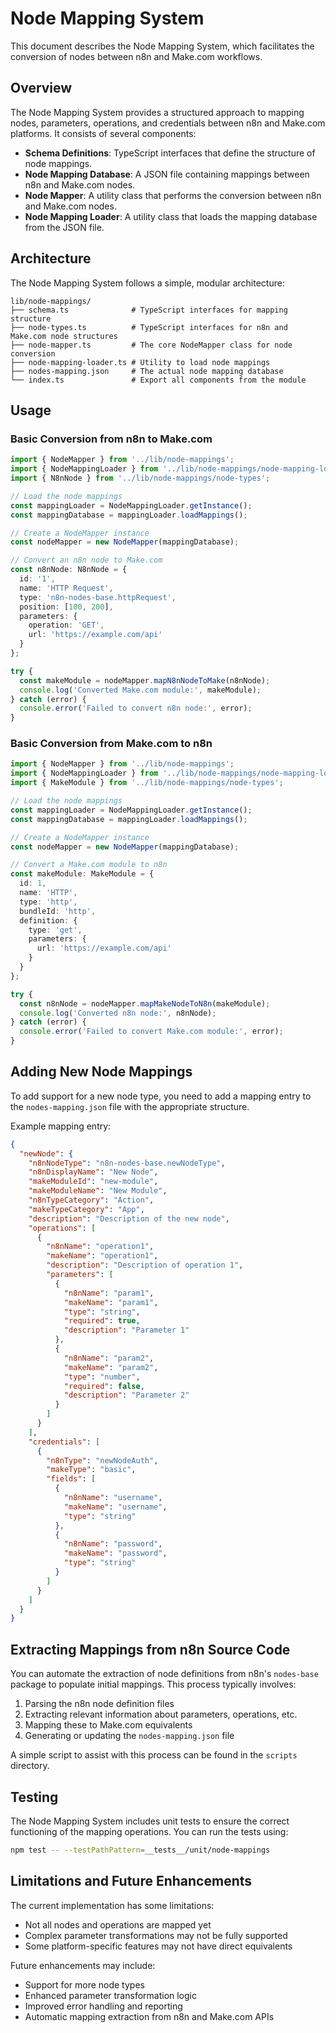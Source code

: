 # Node Mapping System

This document describes the Node Mapping System, which facilitates the conversion of nodes between n8n and Make.com workflows.

## Overview

The Node Mapping System provides a structured approach to mapping nodes, parameters, operations, and credentials between n8n and Make.com platforms. It consists of several components:

- **Schema Definitions**: TypeScript interfaces that define the structure of node mappings.
- **Node Mapping Database**: A JSON file containing mappings between n8n and Make.com nodes.
- **Node Mapper**: A utility class that performs the conversion between n8n and Make.com nodes.
- **Node Mapping Loader**: A utility class that loads the mapping database from the JSON file.

## Architecture

The Node Mapping System follows a simple, modular architecture:

```
lib/node-mappings/
├── schema.ts              # TypeScript interfaces for mapping structure
├── node-types.ts          # TypeScript interfaces for n8n and Make.com node structures
├── node-mapper.ts         # The core NodeMapper class for node conversion
├── node-mapping-loader.ts # Utility to load node mappings
├── nodes-mapping.json     # The actual node mapping database
└── index.ts               # Export all components from the module
```

## Usage

### Basic Conversion from n8n to Make.com

```typescript
import { NodeMapper } from '../lib/node-mappings';
import { NodeMappingLoader } from '../lib/node-mappings/node-mapping-loader';
import { N8nNode } from '../lib/node-mappings/node-types';

// Load the node mappings
const mappingLoader = NodeMappingLoader.getInstance();
const mappingDatabase = mappingLoader.loadMappings();

// Create a NodeMapper instance
const nodeMapper = new NodeMapper(mappingDatabase);

// Convert an n8n node to Make.com
const n8nNode: N8nNode = {
  id: '1',
  name: 'HTTP Request',
  type: 'n8n-nodes-base.httpRequest',
  position: [100, 200],
  parameters: {
    operation: 'GET',
    url: 'https://example.com/api'
  }
};

try {
  const makeModule = nodeMapper.mapN8nNodeToMake(n8nNode);
  console.log('Converted Make.com module:', makeModule);
} catch (error) {
  console.error('Failed to convert n8n node:', error);
}
```

### Basic Conversion from Make.com to n8n

```typescript
import { NodeMapper } from '../lib/node-mappings';
import { NodeMappingLoader } from '../lib/node-mappings/node-mapping-loader';
import { MakeModule } from '../lib/node-mappings/node-types';

// Load the node mappings
const mappingLoader = NodeMappingLoader.getInstance();
const mappingDatabase = mappingLoader.loadMappings();

// Create a NodeMapper instance
const nodeMapper = new NodeMapper(mappingDatabase);

// Convert a Make.com module to n8n
const makeModule: MakeModule = {
  id: 1,
  name: 'HTTP',
  type: 'http',
  bundleId: 'http',
  definition: {
    type: 'get',
    parameters: {
      url: 'https://example.com/api'
    }
  }
};

try {
  const n8nNode = nodeMapper.mapMakeNodeToN8n(makeModule);
  console.log('Converted n8n node:', n8nNode);
} catch (error) {
  console.error('Failed to convert Make.com module:', error);
}
```

## Adding New Node Mappings

To add support for a new node type, you need to add a mapping entry to the `nodes-mapping.json` file with the appropriate structure.

Example mapping entry:

```json
{
  "newNode": {
    "n8nNodeType": "n8n-nodes-base.newNodeType",
    "n8nDisplayName": "New Node",
    "makeModuleId": "new-module",
    "makeModuleName": "New Module",
    "n8nTypeCategory": "Action",
    "makeTypeCategory": "App",
    "description": "Description of the new node",
    "operations": [
      {
        "n8nName": "operation1",
        "makeName": "operation1",
        "description": "Description of operation 1",
        "parameters": [
          {
            "n8nName": "param1",
            "makeName": "param1",
            "type": "string",
            "required": true,
            "description": "Parameter 1"
          },
          {
            "n8nName": "param2",
            "makeName": "param2",
            "type": "number",
            "required": false,
            "description": "Parameter 2"
          }
        ]
      }
    ],
    "credentials": [
      {
        "n8nType": "newNodeAuth",
        "makeType": "basic",
        "fields": [
          {
            "n8nName": "username",
            "makeName": "username",
            "type": "string"
          },
          {
            "n8nName": "password",
            "makeName": "password",
            "type": "string"
          }
        ]
      }
    ]
  }
}
```

## Extracting Mappings from n8n Source Code

You can automate the extraction of node definitions from n8n's `nodes-base` package to populate initial mappings. This process typically involves:

1. Parsing the n8n node definition files
2. Extracting relevant information about parameters, operations, etc.
3. Mapping these to Make.com equivalents
4. Generating or updating the `nodes-mapping.json` file

A simple script to assist with this process can be found in the `scripts` directory.

## Testing

The Node Mapping System includes unit tests to ensure the correct functioning of the mapping operations. You can run the tests using:

```bash
npm test -- --testPathPattern=__tests__/unit/node-mappings
```

## Limitations and Future Enhancements

The current implementation has some limitations:

- Not all nodes and operations are mapped yet
- Complex parameter transformations may not be fully supported
- Some platform-specific features may not have direct equivalents

Future enhancements may include:

- Support for more node types
- Enhanced parameter transformation logic
- Improved error handling and reporting
- Automatic mapping extraction from n8n and Make.com APIs 